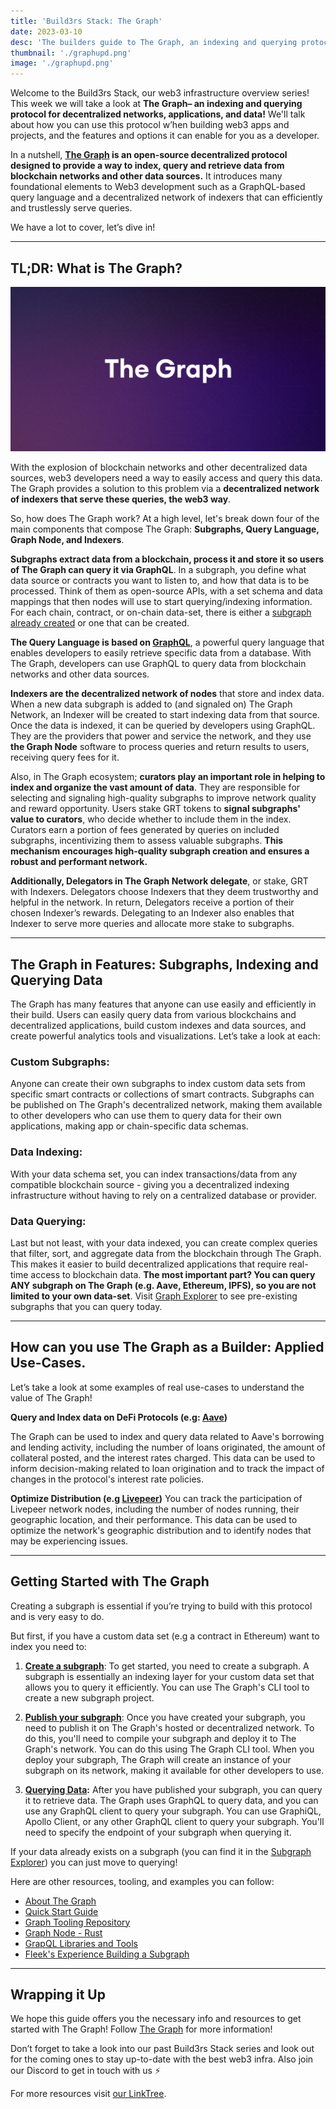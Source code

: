 ```yaml
---
title: 'Build3rs Stack: The Graph'
date: 2023-03-10
desc: 'The builders guide to The Graph, an indexing and querying protocol for decentralized networks, applications, and data!'
thumbnail: './graphupd.png'
image: './graphupd.png'
---
```


Welcome to the Build3rs Stack, our web3 infrastructure overview series! This week we will take a look at **The Graph– an indexing and querying protocol for decentralized networks, applications, and data!** We'll talk about how you can use this protocol w’hen building web3 apps and projects, and the features and options it can enable for you as a developer.

In a nutshell, **[The Graph](https://thegraph.com/en/) is an open-source decentralized protocol designed to provide a way to index, query and retrieve data from blockchain networks and other data sources.** It introduces many foundational elements to Web3 development such as a GraphQL-based query language and a decentralized network of indexers that can efficiently and trustlessly serve queries.

We have a lot to cover, let’s dive in!

---

## TL;DR: What is The Graph?

![](./thegraph.png)

With the explosion of blockchain networks and other decentralized data sources, web3 developers need a way to easily access and query this data. The Graph provides a solution to this problem via a **decentralized network of indexers that serve these queries, the web3 way**.

So, how does The Graph work? At a high level, let's break down four of the main components that compose The Graph: **Subgraphs, Query Language, Graph Node, and Indexers**.

**Subgraphs extract data from a blockchain, process it and store it so users of The Graph can query it via GraphQL**. In a subgraph, you define what data source or contracts you want to listen to, and how that data is to be processed. Think of them as open-source APIs, with a set schema and data mappings that then nodes will use to start querying/indexing information. For each chain, contract, or on-chain data-set, there is either a [subgraph already created](https://thegraph.com/explorer) or one that can be created.

**The Query Language is based on [GraphQL](https://graphql.org/)**, a powerful query language that enables developers to easily retrieve specific data from a database. With The Graph, developers can use GraphQL to query data from blockchain networks and other data sources.

**Indexers are the decentralized network of nodes** that store and index data. When a new data subgraph is added to (and signaled on) The Graph Network, an Indexer will be created to start indexing data from that source. Once the data is indexed, it can be queried by developers using GraphQL. They are the providers that power and service the network, and they use **the Graph Node** software to process queries and return results to users, receiving query fees for it.

Also, in The Graph ecosystem; **curators play an important role in helping to index and organize the vast amount of data**. They are responsible for selecting and signaling high-quality subgraphs to improve network quality and reward opportunity. Users stake GRT tokens to **signal subgraphs' value to curators**, who decide whether to include them in the index. Curators earn a portion of fees generated by queries on included subgraphs, incentivizing them to assess valuable subgraphs. **This mechanism encourages high-quality subgraph creation and ensures a robust and performant network.**

**Additionally, Delegators in The Graph Network delegate**, or stake, GRT with Indexers. Delegators choose Indexers that they deem trustworthy and helpful in the network. In return, Delegators receive a portion of their chosen Indexer’s rewards. Delegating to an Indexer also enables that Indexer to serve more queries and allocate more stake to subgraphs.

---

## The Graph in Features: Subgraphs, Indexing and Querying Data

The Graph has many features that anyone can use easily and efficiently in their build. Users can easily query data from various blockchains and decentralized applications, build custom indexes and data sources, and create powerful analytics tools and visualizations. Let’s take a look at each:

### Custom Subgraphs:

Anyone can create their own subgraphs to index custom data sets from specific smart contracts or collections of smart contracts. Subgraphs can be published on The Graph's decentralized network, making them available to other developers who can use them to query data for their own applications, making app or chain-specific data schemas.

### Data Indexing:

With your data schema set, you can index transactions/data from any compatible blockchain source - giving you a decentralized indexing infrastructure without having to rely on a centralized database or provider.

### Data Querying:

Last but not least, with your data indexed, you can create complex queries that filter, sort, and aggregate data from the blockchain through The Graph. This makes it easier to build decentralized applications that require real-time access to blockchain data. **The most important part? You can query ANY subgraph on The Graph (e.g. Aave, Ethereum, IPFS), so you are not limited to your own data-set**. Visit [Graph Explorer](https://thegraph.com/explorer) to see pre-existing subgraphs that you can query today.

---

## How can you use The Graph as a Builder: Applied Use-Cases.

Let’s take a look at some examples of real use-cases to understand the value of The Graph!

**Query and Index data on DeFi Protocols (e.g: [Aave](https://twitter.com/AaveAave))**

The Graph can be used to index and query data related to Aave's borrowing and lending activity, including the number of loans originated, the amount of collateral posted, and the interest rates charged. This data can be used to inform decision-making related to loan origination and to track the impact of changes in the protocol's interest rate policies.

**Optimize Distribution (e.g [Livepeer](https://twitter.com/Livepeer))**
You can track the participation of Livepeer network nodes, including the number of nodes running, their geographic location, and their performance. This data can be used to optimize the network's geographic distribution and to identify nodes that may be experiencing issues.

---

## Getting Started with The Graph

Creating a subgraph is essential if you’re trying to build with this protocol and is very easy to do.

But first, if you have a custom data set (e.g a contract in Ethereum) want to index you need to:

1. **[Create a subgraph](https://thegraph.com/docs/en/developing/creating-a-subgraph/)**: To get started, you need to create a subgraph. A subgraph is essentially an indexing layer for your custom data set that allows you to query it efficiently. You can use The Graph's CLI tool to create a new subgraph project.

2. **[Publish your subgraph](https://thegraph.com/docs/en/deploying/subgraph-studio/)**: Once you have created your subgraph, you need to publish it on The Graph's hosted or decentralized network. To do this, you'll need to compile your subgraph and deploy it to The Graph's network. You can do this using The Graph CLI tool. When you deploy your subgraph, The Graph will create an instance of your subgraph on its network, making it available for other developers to use.

3. **[Querying Data](https://thegraph.com/docs/en/querying/querying-the-graph/):** After you have published your subgraph, you can query it to retrieve data. The Graph uses GraphQL to query data, and you can use any GraphQL client to query your subgraph. You can use GraphiQL, Apollo Client, or any other GraphQL client to query your subgraph. You'll need to specify the endpoint of your subgraph when querying it.

If your data already exists on a subgraph (you can find it in the [Subgraph Explorer](https://thegraph.com/explorer)) you can just move to querying!

Here are other resources, tooling, and examples you can follow:

- [About The Graph](https://thegraph.com/docs/en/about/)
- [Quick Start Guide](https://thegraph.com/docs/en/cookbook/quick-start/)
- [Graph Tooling Repository](https://github.com/graphprotocol/graph-tooling)
- [Graph Node - Rust](https://github.com/graphprotocol/graph-node)
- [GrapQL Libraries and Tools](https://graphql.org/code/)
- [Fleek's Experience Building a Subgraph](https://blog.fleek.xyz/post/thegraph-and-nfas-deploying-subgraphs)

---

## Wrapping it Up

We hope this guide offers you the necessary info and resources to get started with The Graph! Follow [The Graph](https://twitter.com/graphprotocol) for more information!

Don’t forget to take a look into our past Build3rs Stack series and look out for the coming ones to stay up-to-date with the best web3 infra. Also join our Discord to get in touch with us ⚡

For more resources visit [our LinkTree](https://linktr.ee/fleek).

